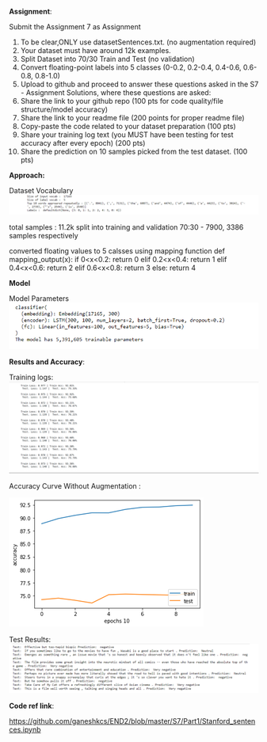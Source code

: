 **Assignment**:

Submit the Assignment 7 as Assignment 
1. To be clear,ONLY use datasetSentences.txt. (no augmentation required)
2. Your dataset must have around 12k examples.
3. Split Dataset into 70/30 Train and Test (no validation)
4. Convert floating-point labels into 5 classes (0-0.2, 0.2-0.4, 0.4-0.6, 0.6-0.8, 0.8-1.0) 
5. Upload to github and proceed to answer these questions asked in the S7 - Assignment Solutions, where these questions are asked:
6. Share the link to your github repo (100 pts for code quality/file structure/model accuracy)
7. Share the link to your readme file (200 points for proper readme file)
8. Copy-paste the code related to your dataset preparation (100 pts)
9. Share your training log text (you MUST have been testing for test accuracy after every epoch) (200 pts)
10. Share the prediction on 10 samples picked from the test dataset. (100 pts)

**Approach:**

Dataset Vocabulary
![Dataset Vocabulary](https://github.com/JahnaviRamagiri/END2.0/blob/main/Session-5%20Sentiment%20Analysis%20using%20LSTM%20RNN/images/vocabulary.png)

total samples : 11.2k
split into training and validation 70:30 - 7900, 3386 samples respectively

converted floating values to 5 calsses using mapping function 
def mapping_output(x):
  if 0<x<0.2:
    return 0
  elif 0.2<x<0.4:
    return 1
  elif 0.4<x<0.6:
    return 2
  elif 0.6<x<0.8:
    return 3
  else:
    return 4

**Model** 

Model Parameters
![Model Parameters](https://github.com/JahnaviRamagiri/END2.0/blob/main/Session-5%20Sentiment%20Analysis%20using%20LSTM%20RNN/images/model_param.png)

**Results and Accuracy**:


Training logs:
![Training logs](https://github.com/kotalaraghava/END-2.0---school-of-ai/blob/master/session_7/images/training_log.png)


Accuracy Curve Without Augmentation : 

![accuracy curve without augmentation](https://github.com/kotalaraghava/END-2.0---school-of-ai/blob/master/session_7/images/accuracy_image.png)



Test Results:
![image](https://github.com/JahnaviRamagiri/END2.0/blob/main/Session-5%20Sentiment%20Analysis%20using%20LSTM%20RNN/images/test_results.PNG)


**Code ref link**:

https://github.com/ganeshkcs/END2/blob/master/S7/Part1/Stanford_sentences.ipynb


